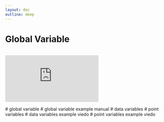```yaml
---
layout: doc
outline: deep
---
```


# Global Variable

<br>

<iframe class="iframe-resources" src="https://rainbowco-my.sharepoint.com/:p:/g/personal/hyoin_rainbow-robotics_com/EeC0j3f8eB1BknfEjqlGl3wBo0SVZHSTYmT-BzKDnsawXw?e=RBmS5c&amp;action=embedview&amp;wdbipreview=true&amp;wdAr=1.7777777777777777" frameborder="0"></iframe>

\# global variable
\# global variable example manual
\# data variables
\# point variables
\# data variables example viedo
\# point variables example viedo
